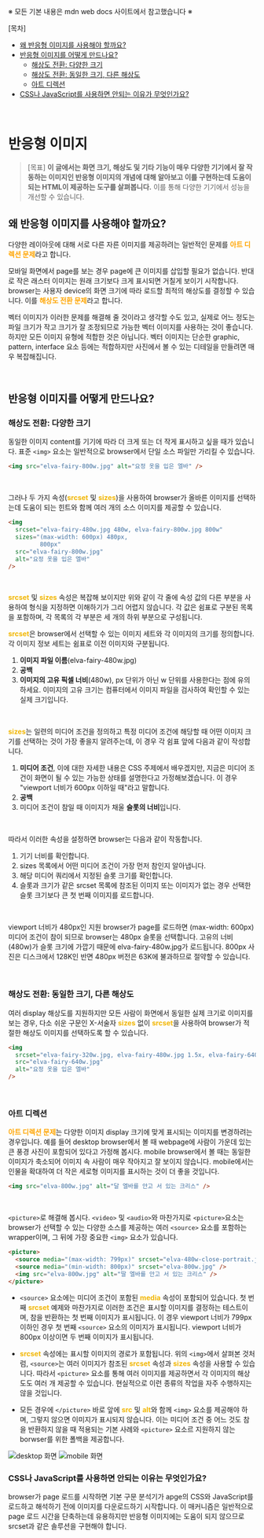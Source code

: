 ※ 모든 기본 내용은 mdn web docs 사이트에서 참고했습니다 ※

[목차]<br/>

- [왜 반응형 이미지를 사용해야 할까요?](#왜-반응형-이미지를-사용해야-할까요)<br/>
- [반응형 이미지를 어떻게 만드나요?](#반응형-이미지를-어떻게-만드나요)<br/>
  - [해상도 전환: 다양한 크기](#해상도-전환-다양한-크기)<br/>
  - [해상도 전환: 동일한 크기, 다른 해상도](#해상도-전환-동일한-크기-다른-해상도)<br/>
  - [아트 디렉션](#아트-디렉션)<br/>
- [CSS나 JavaScript를 사용하면 안되는 이유가 무엇인가요?](#css나-javascript를-사용하면-안되는-이유는-무엇인가요)<br/>

<br/>

# 반응형 이미지

> [목표] <b>이 글에서는 화면 크기, 해상도 및 기타 기능이 매우 다양한 기기에서 잘 작동하는 이미지인 반응형 이미지의 개념에 대해 알아보고 이를 구현하는데 도움이 되는 HTML이 제공하는 도구를 살펴봅니다.</b> 이를 통해 다양한 기기에서 성능을 개선할 수 있습니다.

## 왜 반응형 이미지를 사용해야 할까요?

다양한 레이아웃에 대해 서로 다른 자른 이미지를 제공하려는 일반적인 문제를 <b style="color: orange;">아트 디렉션 문제</b>라고 합니다.

모바일 화면에서 page를 보는 경우 page에 큰 이미지를 삽입할 필요가 없습니다. 반대로 작은 래스터 이미지는 원래 크기보다 크게 표시되면 거칠게 보이기 시작합니다. browser는 사용자 device의 화면 크기에 따라 로드할 최적의 해상도를 결정할 수 있습니다. 이를 <b style="color: orange;">해상도 전환 문제</b>라고 합니다.

벡터 이미지가 이러한 문제를 해결해 줄 것이라고 생각할 수도 있고, 실제로 어느 정도는 파일 크기가 작고 크기가 잘 조정되므로 가능한 벡터 이미지를 사용하는 것이 좋습니다. 하지만 모든 이미지 유형에 적합한 것은 아닙니다. 벡터 이미지는 단순한 graphic, pattern, interface 요소 등에는 적합하지만 사진에서 볼 수 있는 디테일을 만들려면 매우 복잡해집니다.

<br/>

## 반응형 이미지를 어떻게 만드나요?

### 해상도 전환: 다양한 크기

동일한 이미지 content를 기기에 따라 더 크게 또는 더 작게 표시하고 싶을 때가 있습니다. 표준 `<img>` 요소는 일반적으로 browser에서 단일 소스 파일만 가리킬 수 있습니다.

```html
<img src="elva-fairy-800w.jpg" alt="요정 옷을 입은 엘바" />
```

<br/>

그러나 두 가지 속성(<b style="color: #F2B705;">srcset</b> 및 <b style="color: #F2B705;">sizes</b>)을 사용하여 browser가 올바른 이미지를 선택하는데 도움이 되는 힌트와 함께 여러 개의 소스 이미지를 제공할 수 있습니다.

```html
<img
  srcset="elva-fairy-480w.jpg 480w, elva-fairy-800w.jpg 800w"
  sizes="(max-width: 600px) 480px,
         800px"
  src="elva-fairy-800w.jpg"
  alt="요정 옷을 입은 엘바"
/>
```

<br/>

<b style="color: #F2B705;">srcset</b> 및 <b style="color: #F2B705;">sizes</b> 속성은 복잡해 보이지만 위와 같이 각 줄에 속성 값의 다른 부분을 사용하여 형식을 지정하면 이해하기가 그리 어렵지 않습니다. 각 값은 쉼표로 구분된 목록을 포함하며, 각 목록의 각 부분은 세 개의 하위 부분으로 구성됩니다.

<b style="color: #F2B705;">srcset</b>은 browser에서 선택할 수 있는 이미지 세트와 각 이미지의 크기를 정의합니다. 각 이미지 정보 세트는 쉼표로 이전 이미지와 구분됩니다.

1. <b>이미지 파일 이름</b>(elva-fairy-480w.jpg)
2. <b>공백</b>
3. <b>이미지의 고유 픽셀 너비</b>(480w), px 단위가 아닌 w 단위를 사용한다는 점에 유의하세요. 이미지의 고유 크기는 컴퓨터에서 이미지 파일을 검사하여 확인할 수 있는 실제 크기입니다.

<br/>

<b style="color: #F2B705;">sizes</b>는 일련의 미디어 조건을 정의하고 특정 미디어 조건에 해당할 때 어떤 이미지 크기를 선택하는 것이 가장 좋을지 알려주는데, 이 경우 각 쉼표 앞에 다음과 같이 작성합니다.

1. <b>미디어 조건</b>, 이에 대한 자세한 내용은 CSS 주제에서 배우겠지만, 지금은 미디어 조건이 화면이 될 수 있는 가능한 상태를 설명한다고 가정해보겠습니다. 이 경우 "viewport 너비가 600px 이하일 때"라고 말합니다.
2. <b>공백</b>
3. 미디어 조건이 참일 때 이미지가 채울 <b>슬롯의 너비</b>입니다.

<br/>

따라서 이러한 속성을 설정하면 browser는 다음과 같이 작동합니다.

1. 기기 너비를 확인합니다.
2. sizes 목록에서 어떤 미디어 조건이 가장 먼저 참인지 알아냅니다.
3. 해당 미디어 쿼리에서 지정된 슬롯 크기를 확인합니다.
4. 슬롯과 크기가 같은 srcset 목록에 참조된 이미지 또는 이미지가 없는 경우 선택한 슬롯 크기보다 큰 첫 번째 이미지를 로드합니다.

<br/>

viewport 너비가 480px인 지원 browser가 page를 로드하면 (max-width: 600px) 미디어 조건이 참이 되므로 browser는 480px 슬롯을 선택합니다. 고유의 너비(480w)가 슬롯 크기에 가깝기 때문에 elva-fairy-480w.jpg가 로드됩니다. 800px 사진은 디스크에서 128K인 반면 480px 버전은 63K에 불과하므로 절약할 수 있습니다.

<br/>

### 해상도 전환: 동일한 크기, 다른 해상도

여러 display 해상도를 지원하지만 모든 사람이 화면에서 동일한 실제 크기로 이미지를 보는 경우, 다소 쉬운 구문인 X-서술자 <b style="color: #F2B705;">sizes</b> 없이 <b style="color: #F2B705;">srcset</b>을 사용하여 browser가 적절한 해상도 이미지를 선택하도록 할 수 있습니다.

```html
<img
  srcset="elva-fairy-320w.jpg, elva-fairy-480w.jpg 1.5x, elva-fairy-640w.jpg 2x"
  src="elva-fairy-640w.jpg"
  alt="요정 옷을 입은 엘바"
/>
```

<br/>

### 아트 디렉션

<b style="color: orange;">아트 디렉션 문제</b>는 다양한 이미지 display 크기에 맞게 표시되는 이미지를 변경하려는 경우입니다. 예를 들어 desktop browser에서 볼 때 webpage에 사람이 가운데 있는 큰 풍경 사진이 포함되어 있다고 가정해 봅시다. mobile browser에서 볼 때는 동일한 이미지가 축소되어 이미지 속 사람이 매우 작아지고 잘 보이지 않습니다. mobile에서는 인물을 확대하여 더 작은 세로형 이미지를 표시하는 것이 더 좋을 것입니다.

```html
<img src="elva-800w.jpg" alt="달 엘바를 안고 서 있는 크리스" />
```

<br/>

`<picture>`로 해결해 봅시다. `<video>` 및 `<audio>`와 마찬가지로 `<picture>`요소는 browser가 선택할 수 있는 다양한 소스를 제공하는 여러 `<source>` 요소를 포함하는 wrapper이며, 그 뒤에 가장 중요한 `<img>` 요소가 있습니다.

```html
<picture>
  <source media="(max-width: 799px)" srcset="elva-480w-close-portrait.jpg" />
  <source media="(min-width: 800px)" srcset="elva-800w.jpg" />
  <img src="elva-800w.jpg" alt="딸 엘바를 안고 서 있는 크리스" />
</picture>
```

- `<source>` 요소에는 미디어 조건이 포함된 <b style="color: #F2B705;">media</b> 속성이 포함되어 있습니다. 첫 번째 <b style="color: #F2B705;">srcset</b> 예제와 마찬가지로 이러한 조건은 표시할 이미지를 결정하는 테스트이며, 참을 반환하는 첫 번째 이미지가 표시됩니다. 이 경우 viewport 너비가 799px 이하인 경우 첫 번째 `<source>` 요소의 이미지가 표시됩니다. viewport 너비가 800px 이상이면 두 번째 이미지가 표시됩니다.

- <b style="color: #F2B705;">srcset</b> 속성에는 표시할 이미지의 경로가 포함됩니다. 위의 `<img>`에서 살펴본 것처럼, `<source>`는 여러 이미지가 참조된 <b style="color: #F2B705;">srcset</b> 속성과 <b style="color: #F2B705;">sizes</b> 속성을 사용할 수 있습니다. 따라서 `<picture>` 요소를 통해 여러 이미지를 제공하면서 각 이미지의 해상도도 여러 개 제공할 수 있습니다. 현실적으로 이런 종류의 작업을 자주 수행하지는 않을 것입니다.

- 모든 경우에 `</picture>` 바로 앞에 <b style="color: #F2B705;">src</b> 및 <b style="color: #F2B705;">alt</b>와 함께 `<img>` 요소를 제공해야 하며, 그렇지 않으면 이미지가 표시되지 않습니다. 이는 미디어 조건 중 어느 것도 참을 반환하지 않을 때 적용되는 기본 사례와 `<picture>` 요소르 지원하지 않는 borwser를 위한 폴백을 제공합니다.

<img src="https://developer.mozilla.org/en-US/docs/Learn/HTML/Multimedia_and_embedding/Responsive_images/picture-element-wide.png" alt="desktop 화면" />

<img src="https://developer.mozilla.org/en-US/docs/Learn/HTML/Multimedia_and_embedding/Responsive_images/picture-element-narrow.png" alt="mobile 화면" />

<br/>

### CSS나 JavaScript를 사용하면 안되는 이유는 무엇인가요?

browser가 page 로드를 시작하면 기본 구문 분석기가 apge의 CSS와 JavaScript를 로드하고 해석하기 전에 이미지를 다운로드하기 시작합니다. 이 매커니즘은 일반적으로 page 로드 시간을 단축하는데 유용하지만 반응형 이미지에는 도움이 되지 않으므로 srcset과 같은 솔루션을 구현해야 합니다.
